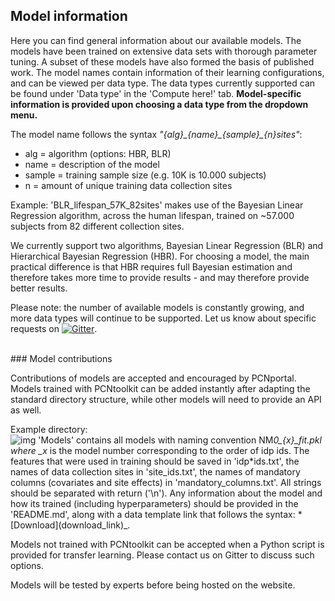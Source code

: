 ## Model information

Here you can find general information about our available models. The models have been trained on extensive data sets with thorough parameter tuning. A subset of these models have also formed the basis of published work.
The model names contain information of their learning configurations, and can be viewed per data type. The data types currently supported can be found under 'Data type' in the 'Compute here!' tab. **Model-specific information is provided upon choosing a data type from the dropdown menu.**

The model name follows the syntax _"{alg}\_{name}\_{sample}\_{n}sites"_:

- alg = algorithm (options: HBR, BLR)
- name = description of the model
- sample = training sample size (e.g. 10K is 10.000 subjects)
- n = amount of unique training data collection sites

Example: 'BLR_lifespan_57K_82sites' makes use of the Bayesian Linear Regression algorithm, across the human lifespan, trained on ~57.000 subjects from 82 different collection sites.

We currently support two algorithms, Bayesian Linear Regression (BLR) and Hierarchical Bayesian Regression (HBR). For choosing a model, the main practical difference is that HBR requires full Bayesian estimation and therefore takes more time to provide results - and may therefore provide better results.

Please note: the number of available models is constantly growing, and more data types will continue to be supported. Let us know about specific requests on [![Gitter](https://badges.gitter.im/PCNportal/community.svg)](https://gitter.im/PCNportal/community?utm_source=badge&utm_medium=badge&utm_campaign=pr-badge).

<br />
### Model contributions

Contributions of models are accepted and encouraged by PCNportal. Models trained with PCNtoolkit can be added instantly after adapting the standard directory structure, while other models will need to provide an API as well.

Example directory:  
![img](assets/modelcontribution.png)
'Models' contains all models with naming convention NM*0\_\{x\}\_fit.pkl where \_x* is the model number corresponding to the order of idp ids.
The features that were used in training should be saved in 'idp*ids.txt', the names of data collection sites in 'site_ids.txt', the names of mandatory columns (covariates and site effects) in 'mandatory_columns.txt'. All strings should be separated with return ('\n'). Any information about the model and how its trained (including hyperparameters) should be provided in the 'README.md', along with a data template link that follows the syntax: *\[Download\]\(download_link\)\_.

Models not trained with PCNtoolkit can be accepted when a Python script is provided for transfer learning. Please contact us on Gitter to discuss such options.

Models will be tested by experts before being hosted on the website.

